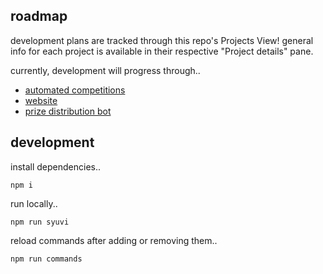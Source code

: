 ## roadmap
development plans are tracked through this repo's Projects View! general info for each project is available in their respective "Project details" pane.

currently, development will progress through..
- [automated competitions](https://github.com/orgs/syuvi-tf/projects/6?pane=info)
- [website](https://github.com/orgs/syuvi-tf/projects/8?pane=info)
- [prize distribution bot](https://github.com/orgs/syuvi-tf/projects/9?pane=info)

## development

install dependencies..

```console
npm i
```

run locally..

```console
npm run syuvi
```

reload commands after adding or removing them..

```console
npm run commands
```
